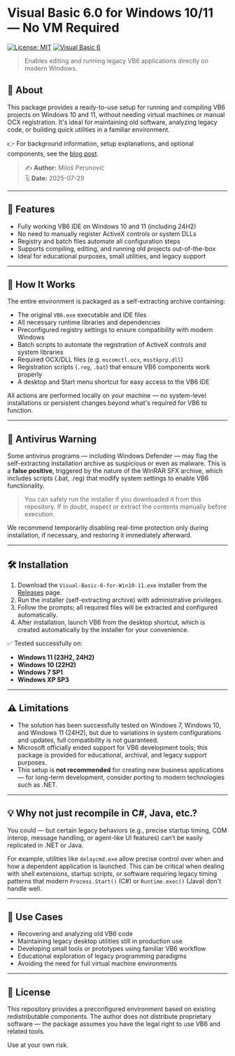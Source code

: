 # Visual Basic 6.0 for Windows 10/11 — No VM Required

[![License: MIT](https://img.shields.io/badge/License-as_is-yellow.svg)](LICENSE) [![Visual Basic 6](https://img.shields.io/badge/Visual%20Basic-6-darkcyan.svg)](https://learn.microsoft.com/en-us/previous-versions/visualstudio/visual-basic-6/visual-basic-6.0-documentation)

> Enables editing and running legacy VB6 applications directly on modern Windows.

## 💾 About

This package provides a ready-to-use setup for running and compiling VB6 projects on Windows 10 and 11, without needing virtual machines or manual OCX registration. It's ideal for maintaining old software, analyzing legacy code, or building quick utilities in a familiar environment.

👉 For background information, setup explanations, and optional components, see the [blog post](https://milos-p-lab.github.io/VB6-on-Windows-11/blog).

> ✍️ **Author:** Miloš Perunović  
> 🗓️ **Date:** 2025-07-29

---

## 🚀 Features

- Fully working VB6 IDE on Windows 10 and 11 (including 24H2)
- No need to manually register ActiveX controls or system DLLs
- Registry and batch files automate all configuration steps
- Supports compiling, editing, and running old projects out-of-the-box
- Ideal for educational purposes, small utilities, and legacy support

---

## 📂 How It Works

The entire environment is packaged as a self-extracting archive containing:

- The original `VB6.exe` executable and IDE files
- All necessary runtime libraries and dependencies
- Preconfigured registry settings to ensure compatibility with modern Windows
- Batch scripts to automate the registration of ActiveX controls and system libraries
- Required OCX/DLL files (e.g. `mscomctl.ocx`, `msstkprp.dll`)
- Registration scripts (`.reg`, `.bat`) that ensure VB6 components work properly
- A desktop and Start menu shortcut for easy access to the VB6 IDE

All actions are performed locally on your machine — no system-level installations or persistent changes beyond what's required for VB6 to function.

---

## 🔐 Antivirus Warning

Some antivirus programs — including Windows Defender — may flag the self-extracting installation archive as suspicious or even as malware. This is a **false positive**, triggered by the nature of the WinRAR SFX archive, which includes scripts (.bat, .reg) that modify system settings to enable VB6 functionality.

> You can safely run the installer if you downloaded it from this repository. If in doubt, inspect or extract the contents manually before execution.

We recommend temporarily disabling real-time protection only during installation, if necessary, and restoring it immediately afterward.

---

## 🛠️ Installation

1. Download the `Visual-Basic-6-for-Win10-11.exe` installer from the [Releases](https://github.com/milos-p-lab/VB6-on-Windows-11/releases/) page.
2. Run the installer (self-extracting archive) with administrative privileges.
3. Follow the prompts; all required files will be extracted and configured automatically.
4. After installation, launch VB6 from the desktop shortcut, which is created automatically by the installer for your convenience.

✅ Tested successfully on:

- **Windows 11 (23H2, 24H2)**
- **Windows 10 (22H2)**
- **Windows 7 SP1**
- **Windows XP SP3**

---

## ⚠️ Limitations

- The solution has been successfully tested on Windows 7, Windows 10, and Windows 11 (24H2), but due to variations in system configurations and updates, full compatibility is not guaranteed.
- Microsoft officially ended support for VB6 development tools; this package is provided for educational, archival, and legacy support purposes.
- This setup is **not recommended** for creating new business applications — for long-term development, consider porting to modern technologies such as .NET.

---

## 💡 Why not just recompile in C#, Java, etc.?

You could — but certain legacy behaviors (e.g., precise startup timing, COM interop, message handling, or agent-like UI features) can’t be easily replicated in .NET or Java.

For example, utilities like `delaycmd.exe` allow precise control over when and how a dependent application is launched. This can be critical when dealing with shell extensions, startup scripts, or software requiring legacy timing patterns that modern `Process.Start()` (C#) or `Runtime.exec()` (Java) don't handle well.

---

## 🧳 Use Cases

- Recovering and analyzing old VB6 code
- Maintaining legacy desktop utilities still in production use
- Developing small tools or prototypes using familiar VB6 workflow
- Educational exploration of legacy programming paradigms
- Avoiding the need for full virtual machine environments

---

## 📃 License

This repository provides a preconfigured environment based on existing redistributable components. The author does not distribute proprietary software — the package assumes you have the legal right to use VB6 and related tools.

Use at your own risk.

